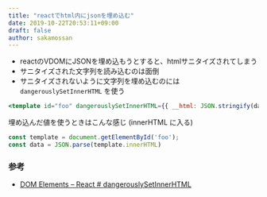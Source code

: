 ```yaml
---
title: "reactでhtml内にjsonを埋め込む"
date: 2019-10-22T20:53:11+09:00
draft: false
author: sakamossan
---
```


- reactのVDOMにJSONを埋め込もうとすると、htmlサニタイズされてしまう
- サニタイズされた文字列を読み込むのは面倒
- サニタイズされないように文字列を埋め込むのには `dangerouslySetInnerHTML` を使う


```jsx
<template id="foo" dangerouslySetInnerHTML={{ __html: JSON.stringify(data) }} />
```

埋め込んだ値を使うときはこんな感じ (innerHTML に入る)

```js
const template = document.getElementById('foo');
const data = JSON.parse(template.innerHTML)
```


### 参考

- [DOM Elements – React # dangerouslySetInnerHTML](https://reactjs.org/docs/dom-elements.html#　dangerouslysetinnerhtml)
